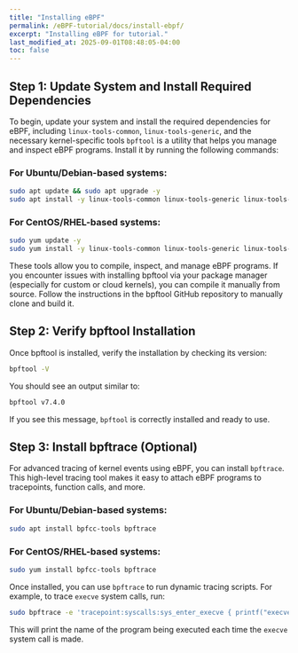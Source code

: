 ```yaml
---
title: "Installing eBPF"
permalink: /eBPF-tutorial/docs/install-ebpf/
excerpt: "Installing eBPF for tutorial."
last_modified_at: 2025-09-01T08:48:05-04:00
toc: false
---
```


## Step 1: Update System and Install Required Dependencies

To begin, update your system and install the required dependencies for eBPF, including `linux-tools-common`, `linux-tools-generic`, and the necessary kernel-specific tools `bpftool` is a utility that helps you manage and inspect eBPF programs. Install it by running the following commands:

### For Ubuntu/Debian-based systems:
```bash
sudo apt update && sudo apt upgrade -y
sudo apt install -y linux-tools-common linux-tools-generic linux-tools-$(uname -r)
```

### For CentOS/RHEL-based systems:
```bash
sudo yum update -y
sudo yum install -y linux-tools-common linux-tools-generic linux-tools-$(uname -r)
```
These tools allow you to compile, inspect, and manage eBPF programs.
If you encounter issues with installing bpftool via your package manager (especially for custom or cloud kernels), you can compile it manually from source. Follow the instructions in the bpftool GitHub repository to manually clone and build it.

## Step 2: Verify bpftool Installation

Once bpftool is installed, verify the installation by checking its version:

```bash
bpftool -V
```

You should see an output similar to:

```bash
bpftool v7.4.0
```

If you see this message, `bpftool` is correctly installed and ready to use.

## Step 3: Install bpftrace (Optional)

For advanced tracing of kernel events using eBPF, you can install `bpftrace`. This high-level tracing tool makes it easy to attach eBPF programs to tracepoints, function calls, and more.

### For Ubuntu/Debian-based systems:
```bash
sudo apt install bpfcc-tools bpftrace
```

### For CentOS/RHEL-based systems:
```bash
sudo yum install bpfcc-tools bpftrace
```

Once installed, you can use `bpftrace` to run dynamic tracing scripts. For example, to trace `execve` system calls, run:

```bash
sudo bpftrace -e 'tracepoint:syscalls:sys_enter_execve { printf("execve syscall: %s\n", comm); }'
```

This will print the name of the program being executed each time the `execve` system call is made.
